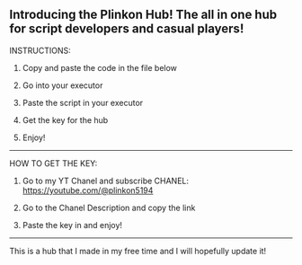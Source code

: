 Introducing the Plinkon Hub!
The all in one hub for script developers and casual players!
------------------------------------------------------------
INSTRUCTIONS:

1) Copy and paste the code in the file below

2) Go into your executor

3) Paste the script in your executor

4) Get the key for the hub

5) Enjoy!
---------------------------------------------
HOW TO GET THE KEY:

1) Go to my YT Chanel and subscribe
CHANEL: https://youtube.com/@plinkon5194

2) Go to the Chanel Description and copy the link

3) Paste the key in and enjoy!
-------------------------------------------------
This is a hub that I made in my free time and I will hopefully update it!
